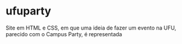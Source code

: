 # ufuparty
Site em HTML e CSS, em que uma ideia de fazer um evento na UFU, parecido com o Campus Party, é representada
